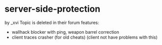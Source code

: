# server-side-protection
by _xvi
Topic is deleted in their forum
features:
- wallhack blocker with ping, weapon barrel correction
- client traces crasher (for old cheats) (client not have problems with this)
